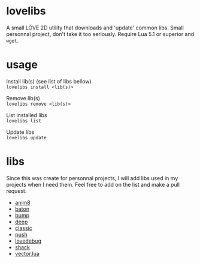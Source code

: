 # lovelibs
A small LÖVE 2D utility that downloads and 'update' common libs. Small personnal project, don't take it too seriously.
Require Lua 5.1 or superior and `wget`.

# usage
Install lib(s) (see list of libs bellow)  
`lovelibs install <lib(s)>`

Remove lib(s)  
`lovelibs remove <lib(s)>`

List installed libs  
`lovelibs list`

Update libs  
`lovelibs update`

# libs
Since this was create for personnal projects, I will add libs used in my
projects when I need them. Feel free to add on the list and make a pull
request.

- [anim8](https://github.com/kikito/anim8)
- [baton](https://github.com/tesselode/baton)
- [bump](https://github.com/kikito/bump.lua)
- [deep](https://github.com/Nikaoto/deep)
- [classic](https://github.com/rxi/classic)
- [push](https://github.com/Ulydev/push)
- [lovedebug](https://github.com/flamendless/lovedebug)
- [shack](https://github.com/Ulydev/shack)
- [vector.lua](https://github.com/themousery/vector.lua)
